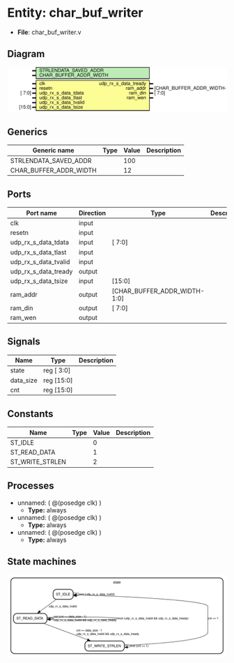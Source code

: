 
# Entity: char_buf_writer 
- **File**: char_buf_writer.v

## Diagram
![Diagram](char_buf_writer.svg "Diagram")
## Generics

| Generic name           | Type | Value | Description |
| ---------------------- | ---- | ----- | ----------- |
| STRLENDATA_SAVED_ADDR  |      | 100   |             |
| CHAR_BUFFER_ADDR_WIDTH |      | 12    |             |

## Ports

| Port name            | Direction | Type                         | Description |
| -------------------- | --------- | ---------------------------- | ----------- |
| clk                  | input     |                              |             |
| resetn               | input     |                              |             |
| udp_rx_s_data_tdata  | input     | [ 7:0]                       |             |
| udp_rx_s_data_tlast  | input     |                              |             |
| udp_rx_s_data_tvalid | input     |                              |             |
| udp_rx_s_data_tready | output    |                              |             |
| udp_rx_s_data_tsize  | input     | [15:0]                       |             |
| ram_addr             | output    | [CHAR_BUFFER_ADDR_WIDTH-1:0] |             |
| ram_din              | output    | [                       7:0] |             |
| ram_wen              | output    |                              |             |

## Signals

| Name      | Type       | Description |
| --------- | ---------- | ----------- |
| state     | reg [ 3:0] |             |
| data_size | reg [15:0] |             |
| cnt       | reg [15:0] |             |

## Constants

| Name            | Type | Value | Description |
| --------------- | ---- | ----- | ----------- |
| ST_IDLE         |      | 0     |             |
| ST_READ_DATA    |      | 1     |             |
| ST_WRITE_STRLEN |      | 2     |             |

## Processes
- unnamed: ( @(posedge clk) )
  - **Type:** always
- unnamed: ( @(posedge clk) )
  - **Type:** always
- unnamed: ( @(posedge clk) )
  - **Type:** always

## State machines

![Diagram_state_machine_0]( fsm_char_buf_writer_00.svg "Diagram")